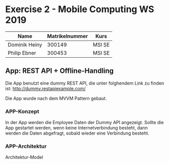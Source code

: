 # Exercise 2 - Mobile Computing WS 2019
| Name          | Matrikelnummer | Kurs   |
| ------------- | -------------- | ------ |
| Dominik Heiny | 300149         | MSI SE |
| Philip Ebner  | 300453         | MSI SE |

## App: REST API + Offline-Handling

Die App benutzt eine dummy REST API, die unter folghendem Link zu finden ist: http://dummy.restapiexample.com/

Die App wurde nach dem MVVM Pattern gebaut.


### APP-Konzept

In der App werden die Employee Daten der Dummy API angezeigt. Sollte die App gestartet werden, wenn keine Internetverbindung besteht, dann werden die Daten abgefragt, sobald wieder eine Verbindung besteht.


### APP-Architektur

Architektur-Model
